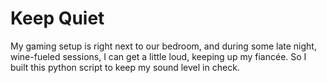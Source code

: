 # Keep Quiet
My gaming setup is right next to our bedroom, and during some late night, wine-fueled sessions, I can get a little loud, keeping up my fiancée. So I built this python script to keep my sound level in check.